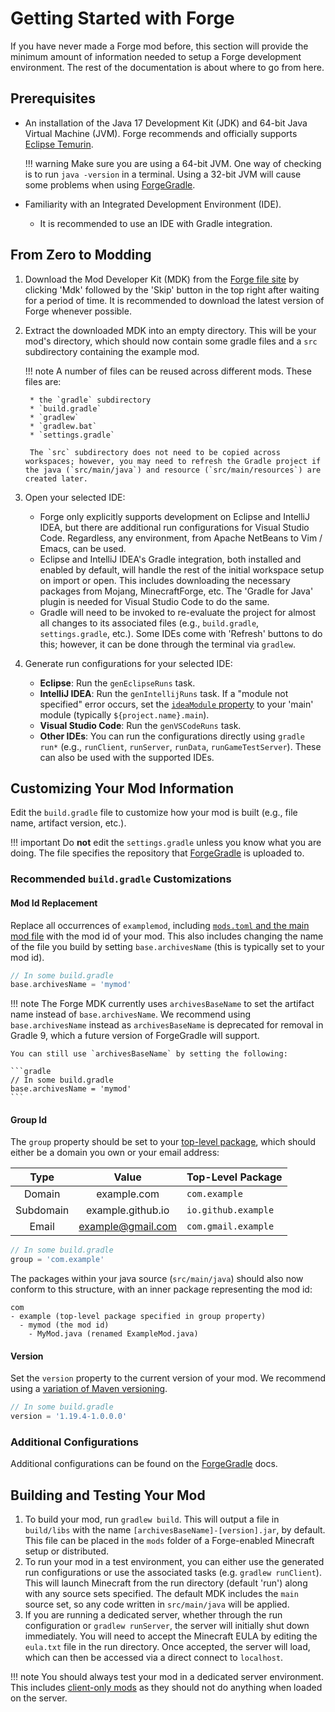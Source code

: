 Getting Started with Forge
==========================

If you have never made a Forge mod before, this section will provide the minimum amount of information needed to setup a Forge development environment. The rest of the documentation is about where to go from here.

Prerequisites
-------------

* An installation of the Java 17 Development Kit (JDK) and 64-bit Java Virtual Machine (JVM). Forge recommends and officially supports [Eclipse Temurin][jdk].

    !!! warning
        Make sure you are using a 64-bit JVM. One way of checking is to run `java -version` in a terminal. Using a 32-bit JVM will cause some problems when using [ForgeGradle].

* Familiarity with an Integrated Development Environment (IDE).
    * It is recommended to use an IDE with Gradle integration.

From Zero to Modding
--------------------

1. Download the Mod Developer Kit (MDK) from the [Forge file site][files] by clicking 'Mdk' followed by the 'Skip' button in the top right after waiting for a period of time. It is recommended to download the latest version of Forge whenever possible.
1. Extract the downloaded MDK into an empty directory. This will be your mod's directory, which should now contain some gradle files and a `src` subdirectory containing the example mod.

    !!! note
        A number of files can be reused across different mods. These files are:

        * the `gradle` subdirectory
        * `build.gradle`
        * `gradlew`
        * `gradlew.bat`
        * `settings.gradle`

        The `src` subdirectory does not need to be copied across workspaces; however, you may need to refresh the Gradle project if the java (`src/main/java`) and resource (`src/main/resources`) are created later.

1. Open your selected IDE:
    * Forge only explicitly supports development on Eclipse and IntelliJ IDEA, but there are additional run configurations for Visual Studio Code. Regardless, any environment, from Apache NetBeans to Vim / Emacs, can be used.
    * Eclipse and IntelliJ IDEA's Gradle integration, both installed and enabled by default, will handle the rest of the initial workspace setup on import or open. This includes downloading the necessary packages from Mojang, MinecraftForge, etc. The 'Gradle for Java' plugin is needed for Visual Studio Code to do the same.
    * Gradle will need to be invoked to re-evaluate the project for almost all changes to its associated files (e.g., `build.gradle`, `settings.gradle`, etc.). Some IDEs come with 'Refresh' buttons to do this; however, it can be done through the terminal via `gradlew`.
1. Generate run configurations for your selected IDE:
    * **Eclipse**: Run the `genEclipseRuns` task.
    * **IntelliJ IDEA**: Run the `genIntellijRuns` task. If a "module not specified" error occurs, set the [`ideaModule` property][config] to your 'main' module (typically `${project.name}.main`).
    * **Visual Studio Code**: Run the `genVSCodeRuns` task.
    * **Other IDEs**: You can run the configurations directly using `gradle run*` (e.g., `runClient`, `runServer`, `runData`, `runGameTestServer`). These can also be used with the supported IDEs.

Customizing Your Mod Information
--------------------------------

Edit the `build.gradle` file to customize how your mod is built (e.g., file name, artifact version, etc.).

!!! important
    Do **not** edit the `settings.gradle` unless you know what you are doing. The file specifies the repository that [ForgeGradle] is uploaded to.

### Recommended `build.gradle` Customizations

#### Mod Id Replacement

Replace all occurrences of `examplemod`, including [`mods.toml` and the main mod file][modfiles] with the mod id of your mod. This also includes changing the name of the file you build by setting `base.archivesName` (this is typically set to your mod id).

```gradle
// In some build.gradle
base.archivesName = 'mymod'
```

!!! note
    The Forge MDK currently uses `archivesBaseName` to set the artifact name instead of `base.archivesName`. We recommend using `base.archivesName` instead as `archivesBaseName` is deprecated for removal in Gradle 9, which a future version of ForgeGradle will support.

    You can still use `archivesBaseName` by setting the following:

    ```gradle
    // In some build.gradle
    base.archivesName = 'mymod'
    ```

#### Group Id

The `group` property should be set to your [top-level package][packaging], which should either be a domain you own or your email address:

Type      | Value             | Top-Level Package
:---:     | :---:             | :---
Domain    | example.com       | `com.example`
Subdomain | example.github.io | `io.github.example`
Email     | example@gmail.com | `com.gmail.example`

```gradle
// In some build.gradle
group = 'com.example'
```

The packages within your java source (`src/main/java`) should also now conform to this structure, with an inner package representing the mod id:

```text
com
- example (top-level package specified in group property)
  - mymod (the mod id)
    - MyMod.java (renamed ExampleMod.java)
```

#### Version

Set the `version` property to the current version of your mod. We recommend using a [variation of Maven versioning][mvnver].

```gradle
// In some build.gradle
version = '1.19.4-1.0.0.0'
```

### Additional Configurations

Additional configurations can be found on the [ForgeGradle] docs.

Building and Testing Your Mod
-----------------------------

1. To build your mod, run `gradlew build`. This will output a file in `build/libs` with the name `[archivesBaseName]-[version].jar`, by default. This file can be placed in the `mods` folder of a Forge-enabled Minecraft setup or distributed.
1. To run your mod in a test environment, you can either use the generated run configurations or use the associated tasks (e.g. `gradlew runClient`). This will launch Minecraft from the run directory (default 'run') along with any source sets specified. The default MDK includes the `main` source set, so any code written in `src/main/java` will be applied.
1. If you are running a dedicated server, whether through the run configuration or `gradlew runServer`, the server will initially shut down immediately. You will need to accept the Minecraft EULA by editing the `eula.txt` file in the run directory. Once accepted, the server will load, which can then be accessed via a direct connect to `localhost`.

!!! note
    You should always test your mod in a dedicated server environment. This includes [client-only mods][client] as they should not do anything when loaded on the server.

[jdk]: https://adoptium.net/temurin/releases?version=17 "Eclipse Temurin 17 Prebuilt Binaries"
[ForgeGradle]: https://docs.minecraftforge.net/en/fg-5.x

[files]: https://files.minecraftforge.net "Forge Files distribution site"
[config]: https://docs.minecraftforge.net/en/fg-5.x/configuration/runs/

[modfiles]: ./modfiles.md
[packaging]: ./structuring.md#packaging
[mvnver]: ./versioning.md
[client]: ../concepts/sides.md#writing-one-sided-mods
